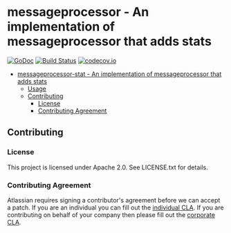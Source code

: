 <a id="markdown-messageprocessor-stat---an-implementation-of-messageprocessor-that-adds-stats" name="messageprocessor-stat---an-implementation-of-messageprocessor-that-adds-stats"></a>
# messageprocessor - An implementation of messageprocessor that adds stats
[![GoDoc](https://godoc.org/github.com/asecurityteam/messageprocessor-stat?status.svg)](https://godoc.org/github.com/asecurityteam/messageprocessor-stat)
[![Build Status](https://travis-ci.com/asecurityteam/logevent.png?branch=master)](https://travis-ci.com/asecurityteam/messageprocessor-stat)
[![codecov.io](https://codecov.io/github/asecurityteam/messageprocessor-stat/coverage.svg?branch=master)](https://codecov.io/github/asecurityteam/logevent?branch=master)
<!-- TOC -->

- [messageprocessor-stat - An implementation of messageprocessor that adds stats](#messageprocessor-stat---an-implementation-of-messageprocessor-that-adds-stats)
    - [Usage](#usage)
    - [Contributing](#contributing)
        - [License](#license)
        - [Contributing Agreement](#contributing-agreement)

<!-- /TOC -->


<a id="markdown-contributing" name="contributing"></a>
## Contributing

<a id="markdown-license" name="license"></a>
### License

This project is licensed under Apache 2.0. See LICENSE.txt for details.

<a id="markdown-contributing-agreement" name="contributing-agreement"></a>
### Contributing Agreement

Atlassian requires signing a contributor's agreement before we can accept a
patch. If you are an individual you can fill out the
[individual CLA](https://na2.docusign.net/Member/PowerFormSigning.aspx?PowerFormId=3f94fbdc-2fbe-46ac-b14c-5d152700ae5d).
If you are contributing on behalf of your company then please fill out the
[corporate CLA](https://na2.docusign.net/Member/PowerFormSigning.aspx?PowerFormId=e1c17c66-ca4d-4aab-a953-2c231af4a20b).
